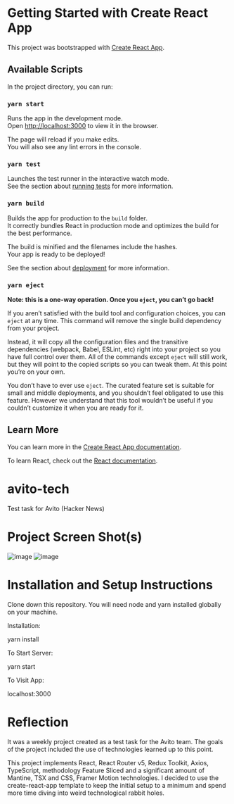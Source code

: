 # Getting Started with Create React App

This project was bootstrapped with [Create React App](https://github.com/facebook/create-react-app).

## Available Scripts

In the project directory, you can run:

### `yarn start`

Runs the app in the development mode.\
Open [http://localhost:3000](http://localhost:3000) to view it in the browser.

The page will reload if you make edits.\
You will also see any lint errors in the console.

### `yarn test`

Launches the test runner in the interactive watch mode.\
See the section about [running tests](https://facebook.github.io/create-react-app/docs/running-tests) for more information.

### `yarn build`

Builds the app for production to the `build` folder.\
It correctly bundles React in production mode and optimizes the build for the best performance.

The build is minified and the filenames include the hashes.\
Your app is ready to be deployed!

See the section about [deployment](https://facebook.github.io/create-react-app/docs/deployment) for more information.

### `yarn eject`

**Note: this is a one-way operation. Once you `eject`, you can’t go back!**

If you aren’t satisfied with the build tool and configuration choices, you can `eject` at any time. This command will remove the single build dependency from your project.

Instead, it will copy all the configuration files and the transitive dependencies (webpack, Babel, ESLint, etc) right into your project so you have full control over them. All of the commands except `eject` will still work, but they will point to the copied scripts so you can tweak them. At this point you’re on your own.

You don’t have to ever use `eject`. The curated feature set is suitable for small and middle deployments, and you shouldn’t feel obligated to use this feature. However we understand that this tool wouldn’t be useful if you couldn’t customize it when you are ready for it.

## Learn More

You can learn more in the [Create React App documentation](https://facebook.github.io/create-react-app/docs/getting-started).

To learn React, check out the [React documentation](https://reactjs.org/).


# avito-tech
Test task for Avito (Hacker News)
# Project Screen Shot(s)
![image](https://user-images.githubusercontent.com/103372689/201679497-25e28ca3-ff2a-40a3-88cc-258bdac88c89.png)
![image](https://user-images.githubusercontent.com/103372689/201679837-86857f6b-8913-4be5-9ae8-c9fddf2872e2.png)
# Installation and Setup Instructions
Clone down this repository. You will need node and yarn installed globally on your machine.

Installation:

yarn install

To Start Server:

yarn start

To Visit App:

localhost:3000


# Reflection

It was a weekly project created as a test task for the Avito team. The goals of the project included the use of technologies learned up to this point.

This project implements React, React Router v5, Redux Toolkit, Axios, TypeScript, methodology Feature Sliced and a significant amount of Mantine, TSX and CSS, Framer Motion technologies. I decided to use the create-react-app template to keep the initial setup to a minimum and spend more time diving into weird technological rabbit holes.

